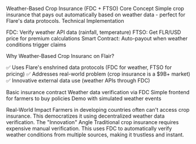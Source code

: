 Weather-Based Crop Insurance (FDC + FTSO)
Core Concept
Simple crop insurance that pays out automatically based on weather data - perfect for Flare's data protocols.
Technical Implementation

FDC: Verify weather API data (rainfall, temperature)
FTSO: Get FLR/USD price for premium calculations
Smart Contract: Auto-payout when weather conditions trigger claims

Why Weather-Based Crop Insuranc on Flair?

✅ Uses Flare's enshrined data protocols (FDC for weather, FTSO for pricing)
✅ Addresses real-world problem (crop insurance is a $9B+ market)
✅ Innovative external data use (weather APIs through FDC)

Basic insurance contract
Weather data verification via FDC
Simple frontend for farmers to buy policies
Demo with simulated weather events

Real-World Impact
Farmers in developing countries often can't access crop insurance. This democratizes it using decentralized weather data verification.
The "Innovation" Angle
Traditional crop insurance requires expensive manual verification. This uses FDC to automatically verify weather conditions from multiple sources, making it trustless and instant.